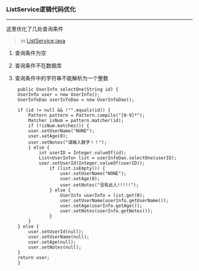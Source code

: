 ### ListService逻辑代码优化
***
这里优化了几处查询条件
>in [ListService.java](https://github.com/DaCang/Spring-MVC/blob/master/SpringMVC08_04/src/com/songyl/webmvc/service/ListService.java) 

1. 查询条件为空

2. 查询条件不在数据库

3. 查询条件中的字符串不能解析为一个整数

	  	public UserInfo selectOne(String id) {
	 	UserInfo user = new UserInfo();
	 	UserInfoDao userInfoDao = new UserInfoDao();

		if (id != null && !"".equals(id)) {
	    	Pattern pattern = Pattern.compile("[0-9]*");
	    	Matcher isNum = pattern.matcher(id);
	    	if (!isNum.matches()) {
			user.setUserName("NONE");
			user.setAge(0);
			user.setNotes("请输入数字！！");
	    	} else {
				int userID = Integer.valueOf(id);
				List<UserInfo> list = userInfoDao.selectOne(userID);
				user.setUserId(Integer.valueOf(userID));
					if (list.isEmpty()) {
		    			user.setUserName("NONE");
		    			user.setAge(0);
		   				user.setNotes("没有此人!!!!!");
					} else {
		    			UserInfo userInfo = list.get(0);
		    			user.setUserName(userInfo.getUserName());
		    			user.setAge(userInfo.getAge());
		    			user.setNotes(userInfo.getNotes());
					}
	    	}
		} else {
	    	user.setUserId(null);
	    	user.setUserName(null);
	    	user.setAge(null);
	    	user.setNotes(null);
		}
		return user;
   	 	}
